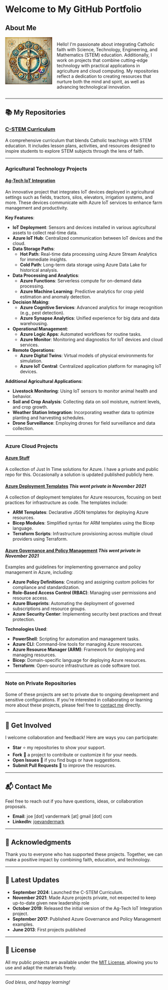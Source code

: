 # Welcome to My GitHub Portfolio

## About Me

<div style="display: flex; align-items: flex-start;">
  <img src="logo.jpg" alt="Faith and Technology" width="150" style="margin-right: 15px;">
  <p style="max-width: 450px;">
    Hello! I'm passionate about integrating Catholic faith with Science, Technology, Engineering, and Mathematics (STEM) education. Additionally, I work on projects that combine cutting-edge technology with practical applications in agriculture and cloud computing. My repositories reflect a dedication to creating resources that nurture both the mind and spirit, as well as advancing technological innovation.
  </p>
</div>

---

## 📚 My Repositories

### [C-STEM Curriculum](https://github.com/bonJoeV/C-STEM-Curriculum)

A comprehensive curriculum that blends Catholic teachings with STEM education. It includes lesson plans, activities, and resources designed to inspire students to explore STEM subjects through the lens of faith.

---

### **Agricultural Technology Projects**

#### [Ag-Tech IoT Integration](#)

An innovative project that integrates IoT devices deployed in agricultural settings such as fields, tractors, silos, elevators, irrigation systems, and more. These devices communicate with Azure IoT services to enhance farm management and productivity.

**Key Features**:

- **IoT Deployment**: Sensors and devices installed in various agricultural assets to collect real-time data.
- **Azure IoT Hub**: Centralized communication between IoT devices and the cloud.
- **Data Storage Paths**:
  - **Hot Path**: Real-time data processing using Azure Stream Analytics for immediate insights.
  - **Cold Path**: Long-term data storage using Azure Data Lake for historical analysis.
- **Data Processing and Analytics**:
  - **Azure Functions**: Serverless compute for on-demand data processing.
  - **Azure Machine Learning**: Predictive analytics for crop yield estimation and anomaly detection.
- **Decision Making**:
  - **Azure Cognitive Services**: Advanced analytics for image recognition (e.g., pest detection).
  - **Azure Synapse Analytics**: Unified experience for big data and data warehousing.
- **Operational Management**:
  - **Azure Logic Apps**: Automated workflows for routine tasks.
  - **Azure Monitor**: Monitoring and diagnostics for IoT devices and cloud services.
- **Remote Operations**:
  - **Azure Digital Twins**: Virtual models of physical environments for simulation.
  - **Azure IoT Central**: Centralized application platform for managing IoT devices.

**Additional Agricultural Applications**:

- **Livestock Monitoring**: Using IoT sensors to monitor animal health and behavior.
- **Soil and Crop Analysis**: Collecting data on soil moisture, nutrient levels, and crop growth.
- **Weather Station Integration**: Incorporating weather data to optimize planting and harvesting schedules.
- **Drone Surveillance**: Employing drones for field surveillance and data collection.

---

### **Azure Cloud Projects**

#### [Azure Stuff ](https://github.com/bonJoeV/azure-stuff) 

A collection of Just In Time solutions for Azure. I have a private and public repo for this. Occasionally a solution is updated published publicly here. 

#### [Azure Deployment Templates](#) *This went private in November 2021*

A collection of deployment templates for Azure resources, focusing on best practices for infrastructure as code. The templates include:

- **ARM Templates**: Declarative JSON templates for deploying Azure resources.
- **Bicep Modules**: Simplified syntax for ARM templates using the Bicep language.
- **Terraform Scripts**: Infrastructure provisioning across multiple cloud providers using Terraform.

#### [Azure Governance and Policy Management](#) *This went private in November 2021*
Examples and guidelines for implementing governance and policy management in Azure, including:

- **Azure Policy Definitions**: Creating and assigning custom policies for compliance and standardization.
- **Role-Based Access Control (RBAC)**: Managing user permissions and resource access.
- **Azure Blueprints**: Automating the deployment of governed subscriptions and resource groups.
- **Azure Security Center**: Implementing security best practices and threat protection.

**Technologies Used**:

- **PowerShell**: Scripting for automation and management tasks.
- **Azure CLI**: Command-line tools for managing Azure resources.
- **Azure Resource Manager (ARM)**: Framework for deploying and managing resources.
- **Bicep**: Domain-specific language for deploying Azure resources.
- **Terraform**: Open-source infrastructure as code software tool.

---

### **Note on Private Repositories**

Some of these projects are set to private due to ongoing development and sensitive configurations. If you're interested in collaborating or learning more about these projects, please feel free to [contact me](#-contact-me) directly.

---

## 🌟 Get Involved

I welcome collaboration and feedback! Here are ways you can participate:

- **Star** ⭐ my repositories to show your support.
- **Fork** 🍴 a project to contribute or customize it for your needs.
- **Open Issues** 🐛 if you find bugs or have suggestions.
- **Submit Pull Requests** 🔧 to improve the resources.

---

## 📬 Contact Me

Feel free to reach out if you have questions, ideas, or collaboration proposals.

- **Email**: joe [dot] vandermark [at] gmail [dot] com
- **LinkedIn**: [joevandermark](https://www.linkedin.com/in/joevandermark/)

---

## 🙏 Acknowledgments

Thank you to everyone who has supported these projects. Together, we can make a positive impact by combining faith, education, and technology.

---

## 📰 Latest Updates

- **September 2024**: Launched the C-STEM Curriculum.
- **November 2021**: Made Azure projects private, not eexpected to keep up-to-date given new leadership role 
- **October 2019**: Released the initial version of the Ag-Tech IoT Integration project.
- **September 2017**: Published Azure Governance and Policy Management examples.
- **June 2013**: First projects published

---

## 📖 License

All my public projects are available under the [MIT License](LICENSE), allowing you to use and adapt the materials freely.

---

*God bless, and happy learning!*

